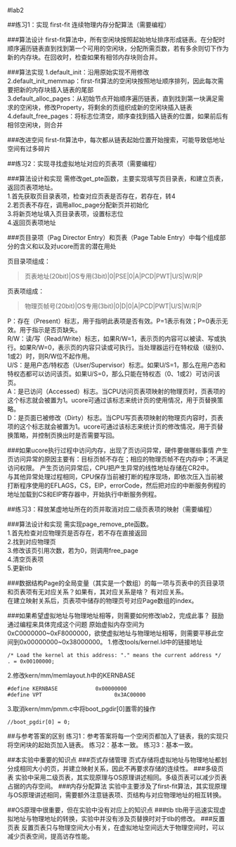 #lab2

##练习1：实现 first-fit 连续物理内存分配算法（需要编程）

###算法设计
first-fit算法中，所有空闲块按照起始地址排序形成链表。在分配时顺序遍历链表直到找到第一个可用的空闲块，分配所需页数，若有多余则切下作为新的内存块。在回收时，检查如果有相邻内存块则合并。

###算法实现
1.default_init：沿用原始实现不用修改  
2.default_init_memmap：first-fit算法的空闲块按照地址顺序排列，因此每次需要把新的内存块插入链表的尾部  
3.default_alloc_pages：从初始节点开始顺序遍历链表，直到找到第一块满足需求的空闲块，修改Property，将剩余的页组织成新的空闲块插入链表  
4.default_free_pages：将标志位清空，顺序查找到插入链表的位置，如果前后有相邻空闲块，则合并

###改进空间
first-fit算法中，每次都从链表起始位置开始搜索，可能导致低地址空间有过多碎片

##练习2：实现寻找虚拟地址对应的页表项（需要编程）

###算法设计和实现
需修改get_pte函数，主要实现填写页目录表，和建立页表，返回页表项地址。  
1.首先获取页目录表项，检查对应页表是否存在，若存在，转4  
2.若页表不存在，调用alloc_page分配新页并初始化  
3.将新页地址填入页目录表项，设置标志位  
4.返回页表项地址  

###页目录项（Pag Director Entry）和页表（Page Table Entry）中每个组成部分的含义和以及对ucore而言的潜在用处

页目录项组成：
>页表地址(20bit)|OS专用(3bit)|0|PSE|0|A|PCD|PWT|U/S|W/R|P

页表项组成：
>物理页帧号(20bit)|OS专用(3bit)|0|D|0|A|PCD|PWT|U/S|W/R|P

 P：存在（Present）标志，用于指明此表项是否有效。P=1表示有效；P=0表示无效。用于指示是否页缺失。  
 R/W：读/写（Read/Write）标志，如果R/W=1，表示页的内容可以被读、写或执行。如果R/W=0，表示页的内容只读或可执行。当处理器运行在特权级（级别0、1或2）时，则R/W位不起作用。  
 U/S：是用户态/特权态（User/Supervisor）标志。如果U/S=1，那么在用户态和特权态都可以访问该页。如果U/S=0，那么只能在特权态（0、1或2）可访问该页。  
 A：是已访问（Accessed）标志。当CPU访问页表项映射的物理页时，页表项的这个标志就会被置为1。ucore可通过该标志来统计页的使用情况，用于页替换策略。  
 D：是页面已被修改（Dirty）标志。当CPU写页表项映射的物理页内容时，页表项的这个标志就会被置为1。ucore可通过该标志来统计页的修改情况，用于页替换策略，并控制页换出时是否需要写回。  

###如果ucore执行过程中访问内存，出现了页访问异常，硬件要做哪些事情
产生页访问异常的原因主要有：目标页帧不存在；相应的物理页帧不在内存中；不满足访问权限。
产生页访问异常后，CPU把产生异常的线性地址存储在CR2中。  
与其他异常处理过程相同，CPU保存当前被打断的程序现场，即依次压入当前被打断程序使用的EFLAGS，CS，EIP，errorCode，然后把对应的中断服务例程的地址加载到CS和EIP寄存器中，开始执行中断服务例程。

##练习3：释放某虚地址所在的页并取消对应二级页表项的映射（需要编程）

###算法设计和实现
需实现page_remove_pte函数。  
1.首先检查对应物理页是否存在，若不存在直接返回  
2.找到对应物理页  
3.修改该页引用次数，若为0，则调用free_page  
4.清空页表项  
5.更新tlb  

###数据结构Page的全局变量（其实是一个数组）的每一项与页表中的页目录项和页表项有无对应关系？如果有，其对应关系是啥？
有对应关系。  
在建立映射关系后，页表项中储存的物理页号对应Page数组的index。

###如果希望虚拟地址与物理地址相等，则需要如何修改lab2，完成此事？ 鼓励通过编程来具体完成这个问题
原始虚拟内存空间为0xC0000000~0xF8000000，欲使虚拟地址与物理地址相等，则需要平移此空间到0x00000000~0x38000000。
1.修改tools/kernel.ld中的链接地址
```
/* Load the kernel at this address: "." means the current address */
. = 0x00100000;
```
2.修改kern/mm/memlayout.h中的KERNBASE
```
#define KERNBASE            0x00000000
#define VPT                       0x3AC00000
```
3.取消kern/mm/pmm.c中将boot_pgdir[0]置零的操作
```
//boot_pgdir[0] = 0;
```

##与参考答案的区别
练习1：参考答案将每一个空闲页都加入了链表，我的实现只将空闲块的起始页加入链表。
练习2：基本一致。
练习3：基本一致。

##本实验中重要的知识点
###页式存储管理
页式存储将虚拟地址与物理地址都划分成相同大小的页，并建立映射关系，因此不再要求存储的连续性。
###多级页表
实验中采用二级页表，其实现原理与OS原理讲述相同。多级页表可以减少页表占据的内存空间。
###内存分配算法
实验中主要涉及了first-fit算法，其实现原理与OS原理讲述相同，需要额外注意链表项、页结构与对应物理地址的相互转换。

##OS原理中很重要，但在实验中没有对应上的知识点
###tlb
tlb用于迅速实现虚拟地址与物理地址的转换，实验中并没有涉及页替换时对于tlb的修改。
###反置页表
反置页表只与物理空间大小有关，在虚拟地址空间远大于物理空间时，可以减少页表空间，提高访存性能。
